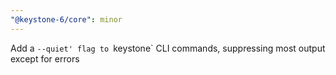 ```yaml
---
"@keystone-6/core": minor
---
```


Add a `--quiet' flag to `keystone` CLI commands, suppressing most output except for errors

